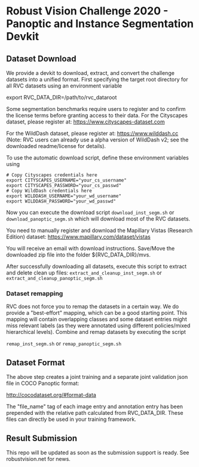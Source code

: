 # Robust Vision Challenge 2020 - Panoptic and Instance Segmentation Devkit #

## Dataset Download ##

We provide a devkit to download, extract, and convert the challenge datasets into a unified format. First specifying the target root directory for all RVC datasets using an environment variable

export RVC_DATA_DIR=/path/to/rvc_dataroot

Some segmentation benchmarks require users to register and to confirm the license terms before granting access to their data.
For the Cityscapes dataset, please register at: https://www.cityscapes-dataset.com 

For the WildDash dataset, please register at: https://www.wilddash.cc (Note: RVC users can already use a alpha version of WildDash v2; see the downloaded readme/license for details).

To use the automatic download script, define these environment variables using 

```
# Copy Cityscapes credentials here
export CITYSCAPES_USERNAME="your_cs_username"
export CITYSCAPES_PASSWORD="your_cs_passwd"
# Copy WildDash credentials here
export WILDDASH_USERNAME="your_wd_username"
export WILDDASH_PASSWORD="your_wd_passwd"
```

Now you can execute the download script ``` download_inst_segm.sh ``` or ``` download_panoptic_segm.sh ``` which will download most of the RVC datasets.

You need to manually register and download the Mapillary Vistas (Research Edition) dataset:
https://www.mapillary.com/dataset/vistas

You will receive an email with download instructions. Save/Move the downloaded zip file into the folder ${RVC_DATA_DIR}/mvs.

After successfully downloading all datasets, execute this script to extract and delete clean up files:  ``` extract_and_cleanup_inst_segm.sh ``` or ```extract_and_cleanup_panoptic_segm.sh ```

### Dataset remapping ###

RVC does not force you to remap the datasets in a certain way. We do provide a "best-effort" mapping, which can be a good starting point. This mapping will contain overlapping classes and some dataset entries might miss relevant labels (as they were annotated using different policies/mixed hierarchical  levels). Combine and remap datasets by executing the script 

 ``` remap_inst_segm.sh ``` or  ``` remap_panoptic_segm.sh ```

## Dataset Format ##

The above step creates a joint training and a separate joint validation json file in COCO Panoptic format:

http://cocodataset.org/#format-data

The "file_name" tag of each image entry and annotation entry has been prepended with the relative path calculated from RVC_DATA_DIR.
These files can directly be used in your training framework.

## Result Submission ##
This repo will be updated as soon as the submission support is ready. See robustvision.net for news.


